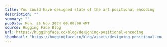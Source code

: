 ```yaml
---
title: You could have designed state of the art positional encoding
description: ""
summary: ""
pubDate: Mon, 25 Nov 2024 00:00:00 GMT
source: Hugging Face Blog
url: https://huggingface.co/blog/designing-positional-encoding
thumbnail: "https://huggingface.co/blog/assets/designing-positional-encoding/thumbnail_posenc.png"
---
```


